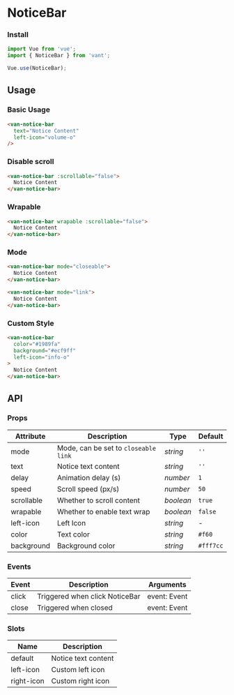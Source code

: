 # NoticeBar

### Install

``` javascript
import Vue from 'vue';
import { NoticeBar } from 'vant';

Vue.use(NoticeBar);
```

## Usage

### Basic Usage

```html
<van-notice-bar
  text="Notice Content"
  left-icon="volume-o"
/>
```

### Disable scroll

```html
<van-notice-bar :scrollable="false">
  Notice Content
</van-notice-bar>
```

### Wrapable

```html
<van-notice-bar wrapable :scrollable="false">
  Notice Content
</van-notice-bar>
```

### Mode

```html
<van-notice-bar mode="closeable">
  Notice Content
</van-notice-bar>

<van-notice-bar mode="link">
  Notice Content
</van-notice-bar>
```

### Custom Style

```html
<van-notice-bar
  color="#1989fa"
  background="#ecf9ff"
  left-icon="info-o"
>
  Notice Content
</van-notice-bar>
```

## API

### Props

| Attribute | Description | Type | Default |
|------|------|------|------|
| mode | Mode, can be set to `closeable` `link` | *string* | `''` |
| text | Notice text content | *string* | `''` | - |
| delay | Animation delay (s) | *number* | `1` |
| speed | Scroll speed (px/s) | *number* | `50` |
| scrollable | Whether to scroll content | *boolean* | `true` |
| wrapable | Whether to enable text wrap | *boolean* | `false` | - |
| left-icon | Left Icon | *string* | - |
| color | Text color | *string* | `#f60` |
| background | Background color | *string* | `#fff7cc` |

### Events

| Event | Description | Arguments |
|------|------|------|
| click | Triggered when click NoticeBar | event: Event |
| close | Triggered when closed | event: Event |

### Slots

| Name | Description |
|------|------|
| default | Notice text content |
| left-icon | Custom left icon |
| right-icon | Custom right icon |
